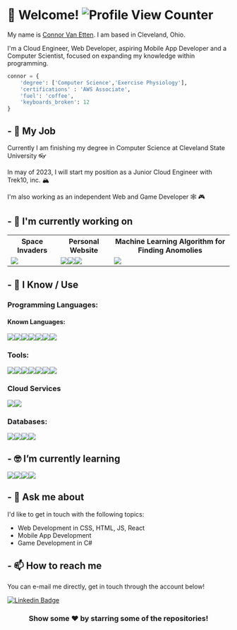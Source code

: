 # 👋 Welcome! ![Profile View Counter](https://komarev.com/ghpvc/?username=crvanetten15)

My name is [Connor Van Etten](https://codingwithconnor.com). I am based in Cleveland, Ohio.

I'm a Cloud Engineer, Web Developer, aspiring Mobile App Developer and a Computer Scientist, focused on expanding my knowledge within programming.

```python
connor = {
    'degree': ['Computer Science','Exercise Physiology'],
    'certifications' : 'AWS Associate',
    'fuel': 'coffee',
    'keyboards_broken': 12
}
```

## - 💼 My Job

Currently I am finishing my degree in Computer Science at Cleveland State University 👓

In may of 2023, I will start my position as a Junior Cloud Engineer with Trek10, inc. 🏔️

I'm also working as an independent Web and Game Developer 🕸️ 🎮

## - 🔭 I'm currently working on

<table style="width:100%; table-layout:fixed">
  <tr>
    <th>Space Invaders</th>
    <th>Personal Website</th>
    <th>Machine Learning Algorithm for Finding Anomolies</th>
  </tr>
  <tr>
    <td>
		<a href="https://github.com/Crvanetten15/SpaceInvaders">
           <img src = "https://img.shields.io/badge/python-3670A0?style=for-the-badge&logo=python&logoColor=ffdd54"> 
		</a>
	</td>
    <td>
		<a href="https://codingwithconnor.com">
            <img src = "https://img.shields.io/badge/javascript-%23323330.svg?style=for-the-badge&logo=javascript&logoColor=%23F7DF1E"><img src = "https://img.shields.io/badge/css3-%231572B6.svg?style=for-the-badge&logo=css3&logoColor=white"><img src = "https://img.shields.io/badge/html5-%23E34F26.svg?style=for-the-badge&logo=html5&logoColor=white">
		</a>
	</td>
    <td>
		<a href="https://github.com/Crvanetten15/MidtermProject">
            <img src = "https://img.shields.io/badge/python-3670A0?style=for-the-badge&logo=python&logoColor=ffdd54"> 
		</a>
	</td>
  </tr>
</table>

## - 🧠 I Know / Use
### Programming Languages:
#### Known Languages:
<img src = "https://img.shields.io/badge/Java-ED8B00?style=for-the-badge&logo=java&logoColor=white"><img src = "https://img.shields.io/badge/Python-14354C?style=for-the-badge&logo=python&logoColor=white"><img src = "https://img.shields.io/badge/JavaScript-F7DF1E?style=for-the-badge&logo=javascript&logoColor=black"><img src = "https://img.shields.io/badge/C-00599C?style=for-the-badge&logo=c&logoColor=white"><img src = "https://img.shields.io/badge/CSS-239120?&style=for-the-badge&logo=css3&logoColor=white"><img src = "https://img.shields.io/badge/HTML-239120?style=for-the-badge&logo=html5&logoColor=white"><img src = "https://img.shields.io/badge/Sass-CC6699?style=for-the-badge&logo=sass&logoColor=white">


### Tools:
<img src = "https://img.shields.io/badge/GIT-E44C30?style=for-the-badge&logo=git&logoColor=white"><img src = "https://img.shields.io/badge/GitHub-100000?style=for-the-badge&logo=github&logoColor=white"><img src = "https://img.shields.io/badge/GitLab-330F63?style=for-the-badge&logo=gitlab&logoColor=white"><img src = "https://img.shields.io/badge/Visual_Studio_Code-0078D4?style=for-the-badge&logo=visual%20studio%20code&logoColor=white"><img src = "https://img.shields.io/badge/IntelliJ_IDEA-000000.svg?style=for-the-badge&logo=intellij-idea&logoColor=white"><img src = "https://img.shields.io/badge/figma-%23F24E1E.svg?style=for-the-badge&logo=figma&logoColor=white"><img src = "https://img.shields.io/badge/Microsoft_Excel-217346?style=for-the-badge&logo=microsoft-excel&logoColor=white">

### Cloud Services 
<img src = "https://img.shields.io/badge/AWS-%23FF9900.svg?style=for-the-badge&logo=amazon-aws&logoColor=white"><img src = "https://img.shields.io/badge/azure-%230072C6.svg?style=for-the-badge&logo=microsoftazure&logoColor=white">

### Databases:
<img src = "https://img.shields.io/badge/MySQL-00000F?style=for-the-badge&logo=mysql&logoColor=white"><img src = "https://img.shields.io/badge/Microsoft%20SQL%20Sever-CC2927?style=for-the-badge&logo=microsoft%20sql%20server&logoColor=white"><img src = "https://img.shields.io/badge/Amazon%20DynamoDB-4053D6?style=for-the-badge&logo=Amazon%20DynamoDB&logoColor=white"><img src = "https://img.shields.io/badge/MongoDB-%234ea94b.svg?style=for-the-badge&logo=mongodb&logoColor=white">


## - 🤓 I’m currently learning

<img src = "https://img.shields.io/badge/Unity-100000?style=for-the-badge&logo=unity&logoColor=white"><img src = "https://img.shields.io/badge/C%23-239120?style=for-the-badge&logo=c-sharp&logoColor=white"><img src = "https://img.shields.io/badge/React-20232A?style=for-the-badge&logo=react&logoColor=61DAFB"><img src = "https://img.shields.io/badge/Tailwind_CSS-38B2AC?style=for-the-badge&logo=tailwind-css&logoColor=white">
<!-- <img src = "">
<img src = ""> -->

## - 💬 Ask me about

I'd like to get in touch with the following topics:

- Web Development in CSS, HTML, JS, React
- Mobile App Development
- Game Development in C#

## - 📫 How to reach me

You can e-mail me directly, get in touch through the account below!

[![Linkedin Badge](https://img.shields.io/badge/LinkedIn-0077B5?style=for-the-badge&logo=linkedin&logoColor=white)](https://www.linkedin.com/in/crvanetten/)


<div align="center">

### Show some ❤️ by starring some of the repositories!

</div>
